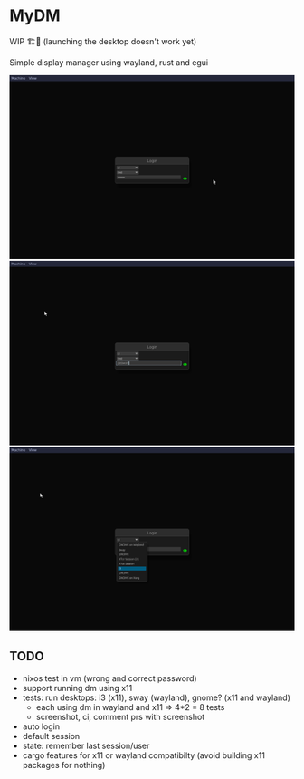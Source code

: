 # MyDM

WIP 🏗️🚧 (launching the desktop doesn't work yet)

Simple display manager using wayland, rust and egui

![normal](./assets/screenshots/normal.png)
![password_shown](./assets/screenshots/password_shown.png)
![desktop_list_opened](./assets/screenshots/desktop_list_opened.png)

## TODO

- nixos test in vm (wrong and correct password)
- support running dm using x11
- tests: run desktops: i3 (x11), sway (wayland), gnome? (x11 and wayland)
  - each using dm in wayland and x11 => 4*2 = 8 tests
  - screenshot, ci, comment prs with screenshot
- auto login
- default session
- state: remember last session/user
- cargo features for x11 or wayland compatibilty (avoid building x11 packages
  for nothing)
